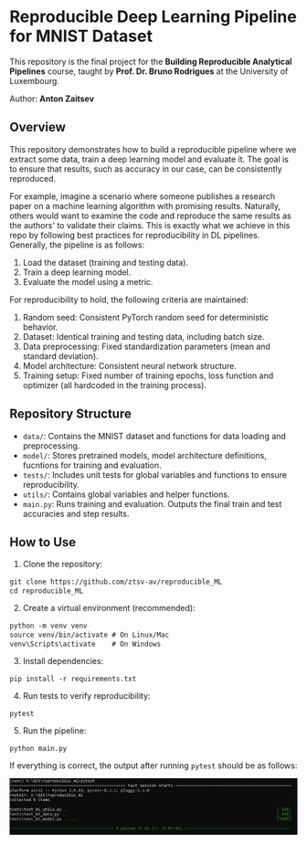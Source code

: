 # Reproducible Deep Learning Pipeline for MNIST Dataset

This repository is the final project for the **Building Reproducible Analytical Pipelines** course, taught by **Prof. Dr. Bruno Rodrigues** at the University of Luxembourg. 

Author: **Anton Zaitsev**

## Overview

This repository demonstrates how to build a reproducible pipeline where we extract some data, train a deep learning model and evaluate it. The goal is to ensure that results, such as accuracy in our case, can be consistently reproduced.

For example, imagine a scenario where someone publishes a research paper on a machine learning algorithm with promising results. Naturally, others would want to examine the code and reproduce the same results as the authors' to validate their claims. This is exactly what we achieve in this repo by following best practices for reproducibility in DL pipelines. Generally, the pipeline is as follows:
1. Load the dataset (training and testing data).
2. Train a deep learning model.
3. Evaluate the model using a metric.

For reproducibility to hold, the following criteria are maintained:
1. Random seed: Consistent PyTorch random seed for deterministic behavior.
2. Dataset: Identical training and testing data, including batch size.
3. Data preprocessing: Fixed standardization parameters (mean and standard deviation).
4. Model architecture: Consistent neural network structure.
5. Training setup: Fixed number of training epochs, loss function and optimizer (all hardcoded in the training process).

## Repository Structure

- `data/`: Contains the MNIST dataset and functions for data loading and preprocessing.
- `model/`: Stores pretrained models, model architecture definitions, fucntions for training and evaluation.
- `tests/`: Includes unit tests for global variables and functions to ensure reproducibility.
- `utils/`: Contains global variables and helper functions.
- `main.py`: Runs training and evaluation. Outputs the final train and test accuracies and step results.

## How to Use

1. Clone the repository:
```
git clone https://github.com/ztsv-av/reproducible_ML
cd reproducible_ML
```
2. Create a virtual environment (recommended):
```
python -m venv venv
source venv/bin/activate # On Linux/Mac
venv\Scripts\activate    # On Windows
```
3. Install dependencies:
```
pip install -r requirements.txt
```
4. Run tests to verify reproducibility:
```
pytest
```
5. Run the pipeline:
```
python main.py
```

If everything is correct, the output after running `pytest` should be as follows:

![Pytest result](ims/pytest.png)
